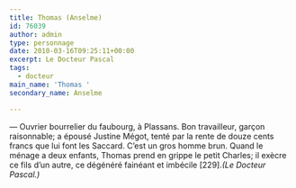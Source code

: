 ```yaml
---
title: Thomas (Anselme)
id: 76039
author: admin
type: personnage
date: 2010-03-16T09:25:11+00:00
excerpt: Le Docteur Pascal
tags:
  - docteur
main_name: 'Thomas '
secondary_name: Anselme

---
```

— Ouvrier bourrelier du faubourg, à Plassans. Bon travailleur, garçon raisonnable; a épousé Justine Mégot, tenté par la rente de douze cents francs que lui font les Saccard. C&rsquo;est un gros homme brun. Quand le ménage a deux enfants, Thomas prend en grippe le petit Charles; il exècre ce fils d&rsquo;un autre, ce dégénéré fainéant et imbécile [229]._(Le Docteur Pascal.)_